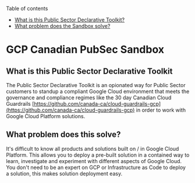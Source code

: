 Table of contents

*   [What is this Public Sector Declarative Toolkit?](#what-is-this-public-sector-declarative-toolkit)
*   [What problem does the Sandbox solve?](#what-problem-does-this-solve)

GCP Canadian PubSec Sandbox
===========================

What is this Public Sector Declarative Toolkit
-----------------------------------------------

The Public Sector Declarative Toolkit is an opionated way for Public Sector customers to standup a compliant Google Cloud environment that meets the governance and compliance regimes like the 30 day Canadian Cloud Guardrails [https://github.com/canada-ca/cloud-guardrails-gcp](https://github.com/canada-ca/cloud-guardrails-gcp) in order to work with Google Cloud Platform solutions.

What problem does this solve?
------------------------------------

It's difficult to know all products and solutions built on / in Google Cloud Platform. This allows you to deploy a pre-built solution in a contained way to learn, investigate and experiment with different aspects of Google Cloud. You don't need to be an expert on GCP or Infrastructure as Code to deploy a solution, this makes solution deployment easy.

